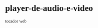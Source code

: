 # player-de-audio-e-video
tocador web
<!DOCTYPE html>
<html>
	<head>
		<title>Avaliação 2  - Reprodução de video em html 5</title>
		<style type="text/css">
		 body{font-family:Tahoma;}
			span#tempoAtual{background:#fa4b2a; 
			color:#fff;
			border-radius:4px; 
		    box-shadow: 2px 2px 2px #A4A4A4;
		}
		input {background:#009933; 
		    color:#fff;
			border-radius:4px; 
		    box-shadow: 2px 2px 2px #A4A4A4;
		}		
		 button {background:#009933; 
		    color:#fff;
			border-radius:4px; 
		    box-shadow: 2px 2px 2px #A4A4A4;
		}		
		div#video{ 
			width: 800px; 
			background: #323232; 
			margin: 0px auto;
		}		
		div#controls{
			background: #585858;
			padding: 5px;
			color: white;	
		}
		
		video#meuvideo{
			width: 800px; 			
		}
		input#barraTempo{ 
			width: 200px;
		}

		input[type='range']{
			-webkit-appearance: button;
			background: #f0a127;
			border: #666 1px solid;
			height: 5px;
		}
		input[type='range']::-webkit-slider-thumb{
			-webkit-appearance: button;
			background: red;
			height: 15px;
			width: 15px;
			border-radius: 100%;
			cursor: pointer;
		}

		
		</style>
	
	</head>
	<body>
		<!-- Escolhendo o video -->
	
		<div id="video">
		<video id="meuvideo" autoplay>
				<source src="Star Wars The Force Awakens Trailer (Official).mp4" type="video/mp4">
			<!--<track label="English" kind="subtitles" srclang="en" src="/legenda/legenda.vtt" default>-->
				<track src="legenda/StarWars.vtt" kind="subtitles" srclang="en" label="English"><track>
		</video>
		<!-- Define os controles -->
		<div id="controls">
			<div id="progressoBarra"><span id="played" tabindex="2"></span></div>
			<input id="barraTempo" type="range" min="0" max="100" value="0" step="1" />
			<span id="tempoAtual">00:00:00</span> / <span id="tempoTotal">00:00:00</span>
			<button id="playpause" alt="play" title="play" tabindex="1" onclick="PlayPause()" accesskey="p">Play/Pause</button>
			<button id="stop" alt="stop" title="parar" tabindex="3" onclick="stopVideo()" accesskey="s">stop</button>
			<button id="rewind" alt="rewind" title="retroceder" tabindex="4" onclick="MudaVelocidadePlayback('-');" accesskey="r">&laquo;</button>
			<button id="ffwd" alt="fast forward" title="avançar" tabindex="5" onclick="MudaVelocidadePlayback('+');" accesskey="f">&raquo;</button>
			<button id="volumeDown" alt="diminui volume" title="diminui" tabindex="6" onclick="MudaVolume('-')" accesskey="d">-</button>
			<button id="volumeUp" alt="aumenta volume" title="aumenta" tabindex="7" onclick="MudaVolume('+')" accesskey="u">+</button>
			<button id="mute" alt="mute" title="mute" tabindex="8" onclick="Mute()" accesskey="m">mute</button>
		    <button id="fullscreenbtn">[ &nbsp; ]</button>
			Legenda: <button id="btnLegenda" type="button">LIGADO</button>
			

		</div>
		</div>
		<p id="teste"></p>
		</br>
			<div class='statistics'>
        <div class="lead text-center bg-info">
          <h1>Estatisticas de reprodução</h1>

                <tr>
                    <td><span id="infoDuracao">Duração total:</span> </td>
                    <td> <span id="infoTempoDuracao"></span><span class="segundosInfo">segundos</span></td>  </br>  
                </tr>
                 <tr>
                    <td><span id="inforPosicaoAtual">Posição atual:</span></td>
                    <td> <span id="infoTempoAtual"></span><span class="segundosInfo">segundos</span></td> </br>      
                </tr>
                  <tr>
                    <td><span id="infoPosicaoPausa">Tempos em pausa: </span></td>
                    <td> <span id="infoTempoPausa"></span></td>       
                </tr>
             

             

                
            </table>
			<div id="pausas"></div>
</div>


		
		<script>		
		
		
		 
			// identificando o objeto de vídeo
			var video = document.getElementsByTagName("video")[0];
			
			var fullscreenbtn = document.getElementById('fullscreenbtn');
			
			var btnLegenda = document.getElementById("btnLegenda");	
			// desliga os controles default do navegador
			video.controls = false;
			// identificando o objeto botão play/pause 
			var ppbutton = document.getElementById("playpause");
							
			var tempoAtual, tempoTotal, tempoVideoAtualizado;
			btnLegenda.innerHTML = "DESLIGADO";
			
            barraTempo.addEventListener("change", progressoBarra, false);
			btnLegenda.addEventListener("click", MostraLegenda, false);
			video.addEventListener("timeupdate", barraTempoAtualizacao, false);	
			// atualizando o video
            barraTempo = document.getElementById("barraTempo");
			 
			tempoAtual = document.getElementById("tempoAtual");
			//identificando o tempo em que se encontra o video
			tempoTotal = document.getElementById("tempoTotal");				
			// tempo total do video
			
			// Adcionando eventlistener para mudar o valor entre play/pause quando o botão é acionado
			video.addEventListener('play', function() {
				ppbutton.title = "pause";
				ppbutton.innerHTML = "pause";
			}, false);
			video.addEventListener('pause', function() {
				ppbutton.title = "play";
				ppbutton.innerHTML = "play";
			}, false);
			// Adicionando um eventlistener na barra de progresso para atualiza-la
			//video.addEventListener('timeupdate', updateProgress, false);
			
			// Adicionar eventlistener para pausar o vídeo (que classifica o botão play / pause) quando termina o vídeo
			video.addEventListener('ended', function() { this.pause(); }, false);
			fullscreenbtn.addEventListener("click", toggleFullScreen, false);
			
			// para o video e reseta o tempo para 0
			function stopVideo() {
				video.pause();
				video.currentTime = 0;
				video.playbackRate= 1;
				zera();
		        limpa();
			}
			
			// Alterna o botão play / pause entre reproduzir e pausar
			function PlayPause() {
				if (video.paused || video.ended) {
					if (video.ended) video.currentTime = 0;
					video.play();
				    para();
					tempoPausa();
				}
				else {
					video.pause();
				   	 inicia();
					
				}
			}
			
			// controles de volume do video
			function MudaVolume(direction) {
				var volume = Math.floor(video.volume * 10) / 10;
				video.muted = false;
				if (direction == "-") {
					if (volume <= 0.1) video.volume = 0;
					else video.volume -= 0.1;
				}
				else {
					if (volume >= 0.9) video.volume = 1;
					else video.volume += 0.1;   
				}
			}
			
			// Alterna o valor mute do vídeo
			function Mute() {
				var mute = document.getElementById("mute");
				if (video.muted) {
					mute.innerHTML = "mute";
					video.muted = false;
				}
				else {
					mute.innerHTML = "unmute";
					video.muted = true;
				}
			}
			
			// Função Mostrar Legenda
			function MostraLegenda(){
			if (btnLegenda.innerHTML == "LIGADO"){
				btnLegenda.innerHTML = "DESLIGADO";
				legenda();
			}else{
				btnLegenda.innerHTML = "LIGADO";
				legenda();
			}				
		}
		
		
	
			// Alterando a velocidade de reprodução do video
			function MudaVelocidadePlayback(direction) {
				if (video.playbackRate != undefined) {
					if (direction == "-") video.playbackRate -= 1;
					else video.playbackRate += 1;
					//document.getElementById("teste").innerHTML=formatatempo(video.currentTime) + "<br>";
				}
				else {
					if (direction == "-") video.currentTime -= 1;
					else video.currentTime += 1;
				   //document.getElementById("teste").innerHTML=formatatempo(video.currentTime) + "<br>;
				}
			}
			function toggleFullScreen() {
			if (video.requestFullScreen) {
				vid.requestFullScreen();

			} else if (video.webkitRequestFullScreen) {
				video.webkitRequestFullScreen();

			} else if (video.mozRequestFullScreen) {
				video.mozRequestFullScreen();
			};
		}
		

	//video.addEventListener("timeupdate", function() { 
	 // function tempoPausa() { 
      //var TimeElapsed = document.getElementById('infoTempoPausa'); 
     // var seconds = parseInt(video.currentTime % 60); 
      //var minutes = parseInt((video.currentTime / 60) % 60); 
     // TimeElapsed.innerHTML = minutes + '.' + seconds + 'sec'; 
    //} 
	
	
	///ativa e desativa legenda
		var Subtitle;
		function legenda(){
        if(!Subtitle){
            video.textTracks[0].mode= "showing";
            console.log( video.textTracks)
        }else{
            video.textTracks[0].mode= "disabled";
        }
        	Subtitle = !Subtitle;
    	};
		
		
		
			function progressoBarra(){
			video.currentTime = video.duration * (barraTempo.value / 100);
		    }
			
			function barraTempoAtualizacao(){
			var hora = "00:";
			var novoTempo = video.currentTime * (100 / video.duration);
			barraTempo.value = novoTempo;
			
			var minAtual = Math.floor(video.currentTime / 60);
			var segAtual = Math.floor(video.currentTime - minAtual * 60);
			var minDuracao = Math.floor(video.duration / 60);
			var segDuracao = Math.floor(video.duration - minDuracao * 60);
			if (segAtual < 10){segAtual = "0" + segAtual;}
			if (segDuracao < 10){segDuracao = "0" + segDuracao;}
			if (minAtual < 10){minAtual = "0" + minAtual;}
			if (minDuracao < 10){minDuracao = "0" + minDuracao;}
			 
			tempoAtual.innerHTML = hora + minAtual + ":" + segAtual;
			tempoTotal.innerHTML = hora + minDuracao + ":" + segDuracao;
			
						
		}
		
function formatatempo(segs) {
min = 0;
hr = 0;

while(segs>=60) {
if (segs >=60) {
segs = segs-60;
min = min+1;
}
}

while(min>=60) {
if (min >=60) {
min = min-60;
hr = hr+1;
}
}

if (hr < 10) {hr = "0"+hr}
if (min < 10) {min = "0"+min}
if (segs < 10) {segs = "0"+segs}
fin = hr+":"+min+":"+segs
return fin;
}
var segundos = 0; //inicio do cronometro
function conta() {
segundos++;
document.getElementById("infoTempoPausa").innerHTML = formatatempo(segundos);
}

function inicia(){
interval = setInterval("conta();",1000);
}

function para(){
clearInterval(interval);
}

function zera(){
clearInterval(interval);
segundos = 0;
document.getElementById("infoTempoPausa").innerHTML = formatatempo(segundos);
}
function tempopausa() {

document.getElementById("infoTempoPausa").innerHTML=formatatempo(segundos) + "<br>";
}
function limpa() {
	document.getElementById("infoTempoPausa").innerHTML = formatatempo(segundos)="";
}
		</script>
	</body>
</html>
